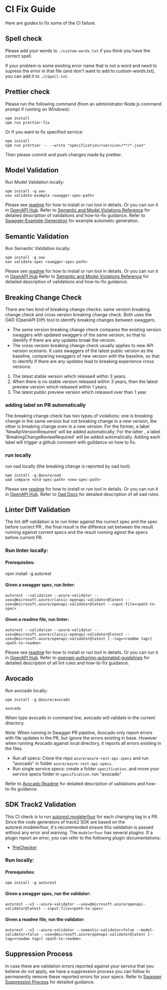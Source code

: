 # CI Fix Guide

Here are guides to fix some of the CI failure.

## Spell check

Please add your words to `./custom-words.txt` if you think you have the correct spell.

If your problem is some existing error name that is not a word and need to supress the error in that file (and don't want to add to custom-words.txt), you can add it to `./cSpell.txt`.

## Prettier check

Please run the following command (from an administrator Node.js command prompt if running on Windows):

```
npm install
npm run prettier-fix
```

Or if you want to fix specified service:

```
npm install
npm run prettier -- --write "specification/<service>/**/*.json"
```

Then please commit and push changes made by prettier.

## Model Validation

Run Model Validation locally:
```
npm install -g oav
oav validate-example <swagger-spec-path>
```
Please see [readme](https://github.com/Azure/oav/blob/master/README.md) for how to install or run tool in details.
Or you can run it in [OpenAPI Hub](https://portal.azure-devex-tools.com/tools/static-validation/static/errors/default).
Refer to [Semantic and Model Violations Reference](https://github.com/Azure/azure-rest-api-specs/blob/master/documentation/Semantic-and-Model-Violations-Reference.md) for detailed description of validations and how-to-fix guidance.
Refer to [Swagger-Example-Generation](https://dev.azure.com/azure-sdk/internal/_wiki/wikis/internal.wiki/393/Swagger-Example-Generation) for example automatic generation.

## Semantic Validation
Run Semantic Validation locally:
```
npm install -g oav
oav validate-spec <swagger-spec-path>
```
Please see [readme](https://github.com/Azure/oav/blob/master/README.md) for how to install or run tool in details.
Or you can run it in [OpenAPI Hub](https://portal.azure-devex-tools.com/tools/static-validation/static/errors/default)
Refer to [Semantic and Model Violations Reference](https://github.com/Azure/azure-rest-api-specs/blob/master/documentation/Semantic-and-Model-Violations-Reference.md) for detailed description of validations and how-to-fix guidance.

## Breaking Change Check
There are two kind of breaking change checks: same version breaking change check and cross version breaking change check. Both uses the OAD (OpenAPI Diff) tool to identify breaking changes between swaggers.
- The same version breaking change check compares the existing version swaggers with updated swaggers of the same version, so that to identify if there are any updates break the version.
- The cross version breaking change check usually applies to new API version scenario. It uses swaggers of the latest public version as the baseline, comparing swaggers of new version with the baseline, so that to identify if there are any updates lead to breaking experience cross versions:
1. The latest stable version which released within 3 years.
2. When there is no stable version released within 3 years, then the latest preview version which released within 1 years.  
3. The latest public preview version which released over than 1 year.

### adding label on PR automatically
The breaking change check has two types of violations: one is breaking change in the same version but not breaking change in a new version, the other is breaking change even in a new version.
For the former, a label 'NewApiVersionRequired' will be added automatically; For the latter , a label 'BreakingChangeReviewRequired' will be added automatically. Adding each label will trigger a github comment with guildance on how to fix.

### run locally
run oad locally (the breaking change is reported by oad tool):
```
npm install -g @azure/oad
oad compare <old-spec-path> <new-spec-path> 
```
Please see [readme](https://github.com/Azure/openapi-diff/blob/master/README.md) for how to install or run tool in details.
Or you can run it in [OpenAPI Hub](https://portal.azure-devex-tools.com/tools/diff).
Refer to [Oad Docs](https://github.com/Azure/openapi-diff/tree/master/docs) for detailed description of all oad rules.

## Linter Diff Validation

The lint diff validation is to run linter against the currect spec and the spec before currect PR , the final result is the differece set between the result running against current specs and the result running aginst the specs before current PR.
### Run linter locally:

#### Prerequisites:
npm install -g autorest

#### Given a swagger spec, run linter:
```
autorest --validation --azure-validator --use=@microsoft.azure/classic-openapi-validator@latest --use=@microsoft.azure/openapi-validator@latest --input-file=<path-to-spec> 
```
#### Given a readme file, run linter:
```
autorest --validation --azure-validator --use=@microsoft.azure/classic-openapi-validator@latest --use=@microsoft.azure/openapi-validator@latest [--tag=<readme tag>] <path-to-readme>
```

Please see [readme](https://github.com/Azure/azure-openapi-validator/blob/master/README.md) for how to install or run tool in details.
Or you can run it in [OpenAPI Hub](https://portal.azure-devex-tools.com/tools/linter).
Refer to [openapi-authoring-automated-guidelines](https://github.com/Azure/azure-rest-api-specs/blob/master/documentation/openapi-authoring-automated-guidelines.md) for detailed description of all lint rules and how-to-fix guidance.

## Avocado

Run avocado locally:

```
npm install -g @azure/avocado

avocado
```

When type avocado in command line, avocado will validate in the current directory.

Note: When running in Swagger PR pipeline, Avocado only report errors with file updates in the PR, but ignore the errors existing in base. However when running Avocado against local directory, it reports all errors existing in the files.

- Run all specs: Clone the repo `azure/azure-rest-api-specs` and run "avocado" in folder `azure/azure-rest-api-specs`.
- Run single service specs: create a folder `specification`. and move your service specs folder in `specification`. run "avocado"

Refer to [Avocado Readme](https://github.com/Azure/avocado/blob/master/README.md) for detailed description of validations and how-to-fix guidance.


## SDK Track2 Validation

This CI check is to run [autorest.modelerfour](https://github.com/Azure/autorest.modelerfour) for each changing tag in a PR.
Since the code generators of track2 SDK are based on the autorest.modelerfour, it's recommended ensure this validation is passed without any error and warning.
The `modelerfour` has several plugins. If a plugin report an error, you can refer to the following plugin documentations:
- [PreChecker](https://github.com/Azure/autorest/blob/master/docs/openapi/prechecker.md)

### Run locally:

#### Prerequisites:

```
npm install -g autorest
```
#### Given a swagger spec, run the validator:
```
autorest --v3 --azure-validator --use=@microsoft.azure/openapi-validator@latest --input-file=<path-to-spec> 
```
#### Given a readme file, run the validator:
```
autorest --v3 --azure-validator --semantic-validator=false --model-validator=false --use=@microsoft.azure/openapi-validator@latest [--tag=<readme tag>] <path-to-readme>
```

## Suppression Process

In case there are validation errors reported against your service that you believe do not apply, we have a suppression process you can follow to permanently remove these reported errors for your specs.  Refer to [Swagger Suppression Process](https://dev.azure.com/azure-sdk/internal/_wiki/wikis/internal.wiki/85/Swagger-Suppression-Process) for detailed guidance. 
